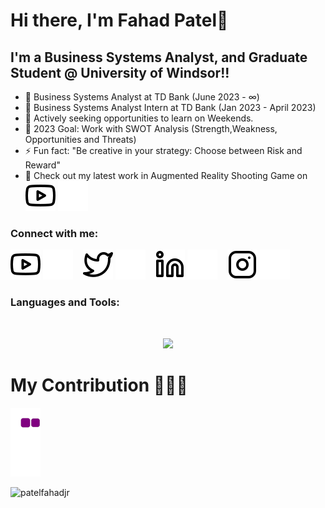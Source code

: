 # Hi there, I'm Fahad Patel👋 

## I'm a Business Systems Analyst, and Graduate Student @ University of Windsor!!
- 🌱 Business Systems Analyst at TD Bank (June 2023 - ∞)
- 🌱 Business Systems Analyst Intern at TD Bank (Jan 2023 - April 2023)
- 👯 Actively seeking opportunities to learn on Weekends.
- 🥅 2023 Goal: Work with SWOT Analysis (Strength,Weakness, Opportunities and Threats) 
- ⚡ Fun fact: "Be creative  in your strategy: Choose between Risk and Reward"
- 🔭 Check out my latest work in Augmented Reality Shooting Game on  [![website](./img/youtube-light.svg)](https://www.youtube.com/channel/UCompHssrPlRi-vd82aBc6xQ#gh-light-mode-only) 
 [![website](./img/youtube-dark.svg)](https://www.youtube.com/channel/UCompHssrPlRi-vd82aBc6xQ#gh-dark-mode-only)
&nbsp;&nbsp;


### Connect with me:

[![website](./img/youtube-light.svg)](https://www.youtube.com/channel/UCompHssrPlRi-vd82aBc6xQ#gh-light-mode-only)
[![website](./img/youtube-dark.svg)](https://www.youtube.com/channel/UCompHssrPlRi-vd82aBc6xQ#gh-dark-mode-only)
&nbsp;&nbsp;
[![website](./img/twitter-light.svg)](https://twitter.com/PatelFahad97#gh-light-mode-only)
[![website](./img/twitter-dark.svg)](https://twitter.com/PatelFahad97#gh-dark-mode-only)
&nbsp;&nbsp;
[![website](./img/linkedin-light.svg)](https://www.linkedin.com/in/fahad-patel-0786a6141/#gh-light-mode-only)
[![website](./img/linkedin-dark.svg)](https://www.linkedin.com/in/fahad-patel-0786a6141/#gh-dark-mode-only)
&nbsp;&nbsp;
[![website](./img/instagram-light.svg)](https://www.instagram.com/i_apple_geek/#gh-light-mode-only)
[![website](./img/instagram-dark.svg)](https://www.instagram.com/i_apple_geek/#gh-dark-mode-only)

### Languages and Tools:

<br />
<p align="center">
  <a href="https://www.linkedin.com/in/fahad-patel-0786a6141/">
    <img src="https://skillicons.dev/icons?i=angular,atom,aws,azure,bash,bootstrap,c,cpp,cs,css,discord,django,docker,dotnet,eclipse,fastapi,figma,flask,flutter,gcp,github,html,instagram,java,js,jenkins,jquery,laravel,latex,linkedin,linux,mysql,mongodb,nodejs,php,postgres,py,r,react,sass,stackoverflow,swift,tailwind,tensorflow,twitter,unity,unreal,visualstudio,vscode&theme=dark&perline=14" />
  </a>
</p>

# My Contribution 💖💖💖

![snake gif](https://github.com/Fahadjr/Fahadjr/blob/output/github-contribution-grid-snake.gif)
<p align="left"> <img src="https://komarev.com/ghpvc/?username=Fahadjr&label=Profile%20views&color=0e75b6&style=flat" alt="patelfahadjr" /> </p>

